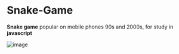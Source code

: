 # Snake-Game
 **Snake game** popular on mobile phones 90s and 2000s, for study in **javascript**
 
 
 ![image](https://user-images.githubusercontent.com/32379195/84102554-2d411180-a9e7-11ea-9e29-81ff6601cbd3.png)

 
